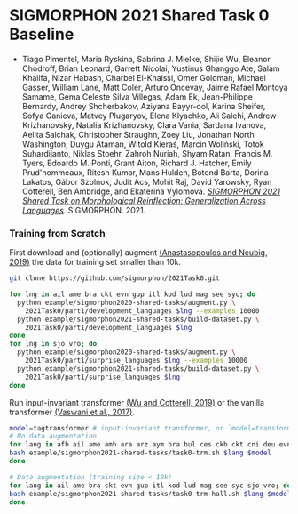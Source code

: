 # SIGMORPHON 2021 Shared Task 0 Baseline

- Tiago Pimentel, Maria Ryskina, Sabrina J. Mielke, Shijie Wu, Eleanor Chodroff, Brian Leonard, Garrett Nicolai, Yustinus Ghanggo Ate, Salam Khalifa, Nizar Habash, Charbel El-Khaissi, Omer Goldman, Michael Gasser, William Lane, Matt Coler, Arturo Oncevay, Jaime Rafael Montoya Samame, Gema Celeste Silva Villegas, Adam Ek, Jean-Philippe Bernardy, Andrey Shcherbakov, Aziyana Bayyr-ool, Karina Sheifer, Sofya Ganieva, Matvey Plugaryov, Elena Klyachko, Ali Salehi, Andrew Krizhanovsky, Natalia Krizhanovsky, Clara Vania, Sardana Ivanova, Aelita Salchak, Christopher Straughn, Zoey Liu, Jonathan North Washington, Duygu Ataman, Witold Kieraś, Marcin Woliński, Totok Suhardijanto, Niklas Stoehr, Zahroh Nuriah, Shyam Ratan, Francis M. Tyers, Edoardo M. Ponti, Grant Aiton, Richard J. Hatcher, Emily Prud'hommeaux, Ritesh Kumar, Mans Hulden, Botond Barta, Dorina Lakatos, Gábor Szolnok, Judit Ács, Mohit Raj, David Yarowsky, Ryan Cotterell, Ben Ambridge, and Ekaterina Vylomova. [*SIGMORPHON 2021 Shared Task on Morphological Reinflection: Generalization Across Languages*](https://aclanthology.org/2021.sigmorphon-1.25/). SIGMORPHON. 2021.


### Training from Scratch

First download and (optionally) augment [(Anastasopoulos and Neubig, 2019)](https://arxiv.org/abs/1908.05838) the data for training set smaller than 10k.

```bash
git clone https://github.com/sigmorphon/2021Task0.git

for lng in ail ame bra ckt evn gup itl kod lud mag see syc; do
  python example/sigmorphon2020-shared-tasks/augment.py \
    2021Task0/part1/development_languages $lng --examples 10000
  python example/sigmorphon2021-shared-tasks/build-dataset.py \
    2021Task0/part1/development_languages $lng
done
for lng in sjo vro; do
  python example/sigmorphon2020-shared-tasks/augment.py \
    2021Task0/part1/surprise_languages $lng --examples 10000
  python example/sigmorphon2021-shared-tasks/build-dataset.py \
    2021Task0/part1/surprise_languages $lng
done
```

Run input-invariant transformer [(Wu and Cotterell, 2019)](https://arxiv.org/abs/2005.10213) or the vanilla transformer [(Vaswani et al., 2017)](https://arxiv.org/abs/1706.03762).
```bash
model=tagtransformer # input-invariant transformer, or `model=transformer` the vanilla transformer
# No data augmentation
for lang in afb ail ame amh ara arz aym bra bul ces ckb ckt cni deu evn gup heb ind itl kmr kod krl lud mag nld olo pol por rus sah see sjo spa syc tur tyv vep vro; do
bash example/sigmorphon2021-shared-tasks/task0-trm.sh $lang $model
done

# Data augmentation (training size < 10k)
for lang in ail ame bra ckt evn gup itl kod lud mag see syc sjo vro; do
bash example/sigmorphon2021-shared-tasks/task0-trm-hall.sh $lang $model
done
```
